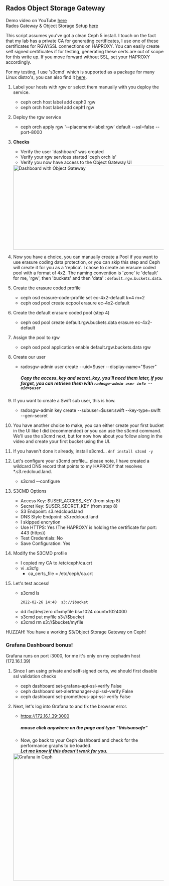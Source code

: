 ## Rados Object Storage Gateway

Demo video on YouTube [here](https://youtu.be/lmFdpLipaBA) \
Rados Gateway & Object Storage Setup [here](https://github.com/ocpdude/ceph5-install/tree/main/rados)

This script assumes you've got a clean Ceph 5 install. I touch on the fact that my lab has a private CA for generating certificates, I use one of these certificates for RGW/SSL connections on HAPROXY. You can easily create self signed certificates if for testing, generating these certs are out of scope for this write up. If you move forward without SSL, set your HAPROXY accordingly. 

For my testing, I use 's3cmd' which is supported as a package for many Linux distro's, you can also find it [here](https://s3tools.org/s3cmd).

1. Label your hosts with _rgw_ or select them manually with you deploy the service. 
    - ceph orch host label add ceph0 rgw
    - ceph orch host label add ceph1 rgw

2. Deploy the rgw service
    - ceph orch apply rgw '--placement=label:rgw' default --ssl=false --port-8000

3. **Checks**
    - Verify the user 'dashboard' was created
    - Verify your rgw services started 'ceph orch ls'
    - Verify you now have access to the Object Gateway UI
    <img src= "https://github.com/ocpdude/ceph5-install/blob/main/rados/dash-rgw.png" alt="Dashboard with Object Gateway" width="640" height="270">

4. Now you have a choice, you can manually create a Pool if you want to use erasure coding data protection, or you can skip this step and Ceph will create it for you as a 'replica'. I chose to create an erasure coded pool with a format of 4x2. The naming convention is 'zone' ie 'default' for me, 'rgw', then 'buckets' and then 'data' : `default.rgw.buckets.data`.

5. Create the erasure coded profile
    - ceph osd erasure-code-profile set ec-4x2-default k=4 m=2
    - ceph osd pool create ecpool erasure ec-4x2-default

6. Create the default erasure coded pool (step 4)
    - ceph osd pool create default.rgw.buckets.data erasure ec-4x2-default 

7. Assign the pool to rgw
    - ceph osd pool application enable default.rgw.buckets.data rgw

8. Create our user
    - radosgw-admin user create --uid=$user --display-name="$user"
        ##### Copy the access_key and secret_key, you'll need them later, if you forget, you can retrieve them with `radosgw-admin user info --uid=$user`

9. If you want to create a Swift sub user, this is how.
    - radosgw-admin key create --subuser=$user:swift --key-type=swift --gen-secret

10. You have another choice to make, you can either create your first bucket in the UI like I did (recommended) or you can use the s3cmd command. We'll use the s3cmd next, but for now how about you follow along in the video and create your first bucket using the UI.

11. If you haven't done it already, install s3cmd... `dnf install s3cmd -y`

12. Let's configure your s3cmd profile... please note, I have created a wildcard DNS record that points to my HAPROXY that resolves *.s3.redcloud.land.
    - s3cmd --configure

13. S3CMD Options
    - Access Key: $USER_ACCESS_KEY (from step 8)
    - Secret Key: $USER_SECRET_KEY (from step 8)
    - S3 Endpoint: s3.redcloud.land
    - DNS Style Endpoint: s3.redcloud.land
    - I skipped encrytion
    - Use HTTPS: Yes (The HAPROXY is holding the certificate for port: 443 (https))
    - Test Credentials: No
    - Save Configuration: Yes

14. Modify the S3CMD profile
    - I copied my CA to /etc/ceph/ca.crt
    - vi .s3cfg
        - ca_certs_file = /etc/ceph/ca.crt

15. Let's test access!
    - s3cmd ls 
        ```
        2022-02-26 14:48  s3://$bucket
        ```
    - dd if=/dev/zero of=myfile bs=1024 count=1024000
    - s3cmd put myfile s3://$bucket
    - s3cmd rm s3://$bucket/myfile

HUZZAH! You have a working S3/Object Storage Gateway on Ceph!


### Grafana Dashboard bonus!
Grafana runs on port :3000, for me it's only on my cephadm host (172.16.1.39)

1. Since I am using private and self-signed certs, we should first disable ssl validation checks
    - ceph dashboard set-grafana-api-ssl-verify False
    - ceph dashboard set-alertmanager-api-ssl-verify False
    - ceph dashboard set-prometheus-api-ssl-verify False

2. Next, let's log into Grafana to and fix the browser error.
    - https://172.16.1.39:3000
        ##### mouse click anywhere on the page and type "thisisunsafe"
    - Now, go back to your Ceph dashboard and check for the performance graphs to be loaded.\
    ***Let me know if this doesn't work for you.***

    <img src= "https://github.com/ocpdude/ceph5-install/blob/main/rados/grafana.png" alt="Grafana in Ceph" width="640" height="405">
 
